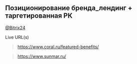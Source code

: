 ## Позиционирование бренда_лендинг + таргетированная РК
[@Bitrix24](https://coraldigital.bitrix24.ru/company/personal/user/1265/tasks/task/view/73491/)

Live URL(s)
> <https://www.coral.ru/featured-benefits/>

> <https://www.sunmar.ru/>